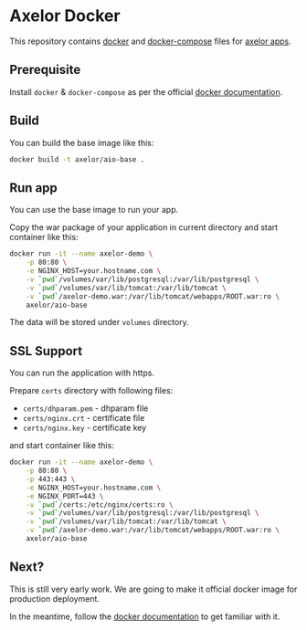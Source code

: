 # Axelor Docker

This repository contains [docker][docker] and [docker-compose][docker-compose] files for [axelor apps][axelor].

## Prerequisite

Install `docker` & `docker-compose` as per the official [docker documentation][docker-doc].

## Build

You can build the base image like this:

```sh
docker build -t axelor/aio-base .
```

## Run app

You can use the base image to run your app.

Copy the war package of your application in current directory and start container like this:

```sh
docker run -it --name axelor-demo \
	-p 80:80 \
	-e NGINX_HOST=your.hostname.com \
	-v `pwd`/volumes/var/lib/postgresql:/var/lib/postgresql \
	-v `pwd`/volumes/var/lib/tomcat:/var/lib/tomcat \
	-v `pwd`/axelor-demo.war:/var/lib/tomcat/webapps/ROOT.war:ro \
	axelor/aio-base
```

The data will be stored under `volumes` directory.

## SSL Support

You can run the application with https.

Prepare `certs` directory with following files:

- `certs/dhparam.pem` - dhparam file
- `certs/nginx.crt` - certificate file
- `certs/nginx.key` - certificate key

and start container like this:

```sh
docker run -it --name axelor-demo \
	-p 80:80 \
	-p 443:443 \
	-e NGINX_HOST=your.hostname.com \
	-e NGINX_PORT=443 \
	-v `pwd`/certs:/etc/nginx/certs:ro \
	-v `pwd`/volumes/var/lib/postgresql:/var/lib/postgresql \
	-v `pwd`/volumes/var/lib/tomcat:/var/lib/tomcat \
	-v `pwd`/axelor-demo.war:/var/lib/tomcat/webapps/ROOT.war:ro \
	axelor/aio-base
```

## Next?

This is still very early work. We are going to make it official docker image
for production deployment.

In the meantime, follow the [docker documentation][docker-doc] to get familiar with it.

[axelor]: https://www.axelor.com/
[docker]: https://www.docker.com/
[docker-doc]: https://docs.docker.com/
[docker-compose]: https://docs.docker.com/compose/
